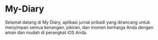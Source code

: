 # My-Diary
Selamat datang di My Diary, aplikasi jurnal pribadi yang dirancang untuk menyimpan semua kenangan, pikiran, dan momen berharga Anda dengan aman dan mudah di perangkat iOS Anda. 
